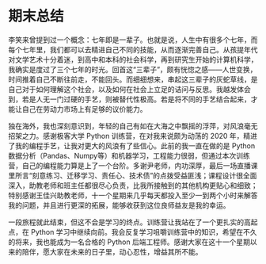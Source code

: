 # 期末总结

李笑来曾提到过一个概念：七年即是一辈子。也就是说，人生中有很多个七年，而每个七年里，我们都可以去精进自己不同的技能，从而逐渐完善自己。从孩提年代对文学艺术十分着迷，到高中和本科的社会科学，再到研究生开始的计算机科学，我确实是度过了三个七年的时光。回首这“三辈子”，颇有恍惚之感——人世变换，时间推着自己不断往前走，不能回头。而细细想来，串起这三辈子的灰蛇草线，是自己对于如何理解这个社会，以及如何在社会上立足的诘问与反思。我越发体会到，若是人无一门过硬的手艺，则被替代性极高。若是将不同的手艺结合起来，才能让自己在劳动力市场上有足够的议价能力。

独在海外，我也深刻意识到，年轻的自己有如在大海之中飘摇的浮萍，对风浪毫无招架之力。感谢极客大学 Python 训练营，在对我来说颇为动荡的 2020 年，精进了我的编程手艺，让我对更大的风浪有了些信心。此前的我一直在做的是 Python 数据分析（Pandas、Numpy等）和机器学习，工程能力很弱，但通过本次训练营，自己的编程能力算是上了一个台阶。多谢尹老师，内功深厚，最后一场直播课里所言“刻意练习、迁移学习、责任心、技术债”的点拨受益匪浅；课程设计很全面深入，助教老师和班主任都很尽心负责，比我所接触到的其他机构更贴心和细致；特别感谢王佳兴助教老师，十一个星期来几乎每天都投入至少一到两个小时来解答我的问题，并且进行更深的拓展，能够收获到这位良师益友是我的幸运。

一段旅程就此结束，但这不会是学习的终点。训练营让我站在了一个更扎实的高起点，在 Python 学习中继续向前。我会反复学习咀嚼训练营中的知识，希望在不久的将来，我也能成为一名合格的 Python 后端工程师。感谢大家在这十一个星期以来的陪伴，愿大家在未来的日子里，动心忍性，增益其所不能。